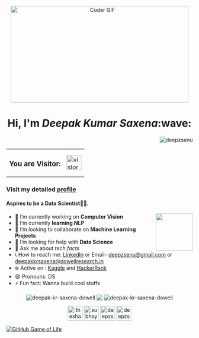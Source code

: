 <p align="center">
  <img src="https://i.giphy.com/media/RbDKaczqWovIugyJmW/giphy.webp" align="center" alt="Coder GIF" width="480" height="260">
</p>
<h1 align="center">Hi, I'm <b><i>Deepak Kumar Saxena</i></b>:wave:</h1>



<p align="right"> <img src="https://komarev.com/ghpvc/?username=deepak-kr-saxena-dowell" alt="deepzsenu" /> </p>

<table>
  <tr>
    <td><h3>You are Visitor: </h3></td>
    <td><img src="https://profile-counter.glitch.me/deepak-kr-saxena-dowell/count.svg" alt="vistor count" height="40" /></td>
  </tr>
</table>

### Visit my detailed [profile](https://drive.google.com/file/d/1_ks4MSCqJwOaIYi-wz1g-Bv0NB2By_7y/view?usp=sharing)
#### Aspires to be a Data Scientist👨‍💻. 

<img align='right' src='https://user-images.githubusercontent.com/5713670/87202985-820dcb80-c2b6-11ea-9f56-7ec461c497c3.gif' width='100"'>

- 🔭 I’m currently working on **Computer Vision** 
- 🌱 I’m currently __learning NLP__
- 👯 I’m looking to collaborate on **Machine Learning Projects**
- :eyes: I’m looking for help with __Data Science__
- 💬 Ask me about _tech facts_
- :telephone_receiver: How to reach me: [LinkedIn](https://www.linkedin.com/in/deepzsenu/) or Email- deepzsenu@gmail.com or deepakkrsaxena@dowellresearch.in
- :snowflake: Active on : [Kaggle](https://www.kaggle.com/deepzsenu) and [HackerRank](https://www.hackerrank.com/deepzsenu)
- 😄 Pronouns: DS
- ⚡ Fun fact: Wanna build cool stuffs 


<p align="center">
<img align="center" src="https://github-readme-stats.vercel.app/api/top-langs/?username=deepak-kr-saxena-dowell&layout=compact&hide=html&theme=radical" alt="deepak-kr-saxena-dowell" />
<img align="center" src="https://github-readme-stats.vercel.app/api/top-langs/?username=deepak-kr-saxena-dowell&theme=dark&hide_langs_below=1" />
<img align="center" src="https://github-readme-stats.vercel.app/api?username=deepak-kr-saxena-dowell&show_icons=true&theme=radical" alt="deepak-kr-saxena-dowell" />
</p>

<p align="center">
<a href="https://instagram.com/deepzsenu3" target="blank"><img align="center" src="https://cdn.jsdelivr.net/npm/simple-icons@3.0.1/icons/instagram.svg" alt="theshadowof_a_tear" height="40" width="40" /></a>
<a href="https://www.linkedin.com/in/deepak-kr-saxena-dowell/" target="blank"><img align="center" src="https://cdn.jsdelivr.net/npm/simple-icons@3.0.1/icons/linkedin.svg" alt="subhayuroy" height="40" width="40" /></a>
<a href="https://www.kaggle.com/deepak-kr-saxena-dowell" target="blank"><img align="center" src="https://cdn.jsdelivr.net/npm/simple-icons@3.0.1/icons/kaggle.svg" alt="deepzsenu" height="40" width="40" /></a>
<a href="https://twitter.com/deepak-kr-saxena-dowell" target="blank"><img align="center" src="https://cdn.jsdelivr.net/npm/simple-icons@3.0.1/icons/twitter.svg" alt="deepzsenu" height="40" width="40" /></a>
</p>

[![GitHub Game of Life](https://github4life.herokuapp.com/hackcoderr.gif?z=6)](https://github4life.herokuapp.com/deepak-kr-saxena-dowell)
